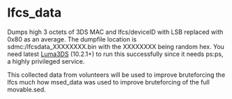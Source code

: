 # lfcs_data

Dumps high 3 octets of 3DS MAC and lfcs/deviceID with LSB replaced with 0x80 as an average. The dumpfile location is sdmc:/lfcsdata_XXXXXXXX.bin with the XXXXXXXX being random hex. You need latest [Luma3DS](https://github.com/LumaTeam/Luma3DS/releases/latest) (10.2.1+) to run this successfully since it needs ps:ps, a highly privileged service.

This collected data from volunteers will be used to improve bruteforcing the lfcs much how msed_data was used to improve bruteforcing of the full movable.sed.
